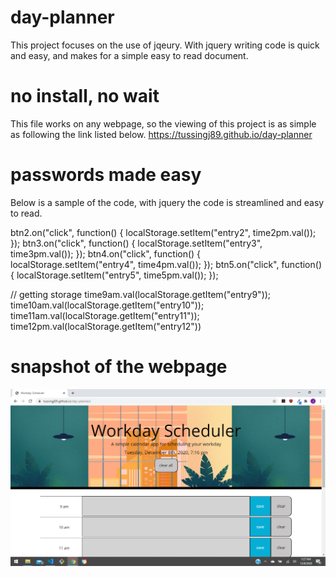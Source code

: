 # day-planner
This project focuses on the use of jqeury. With jquery writing code is quick and easy, and makes for a simple easy to read document.
# no install, no wait

This file works on any webpage, so the viewing of this project is as simple as following the link listed below.
https://tussingj89.github.io/day-planner

# passwords made easy

Below is a sample of the code, with jquery the code is streamlined and easy to read. 



btn2.on("click", function() {
localStorage.setItem("entry2", time2pm.val());
});
btn3.on("click", function() {
localStorage.setItem("entry3", time3pm.val());
});
btn4.on("click", function() {
localStorage.setItem("entry4", time4pm.val());
});
btn5.on("click", function() {
localStorage.setItem("entry5", time5pm.val());
});

// getting storage
time9am.val(localStorage.getItem("entry9"));
time10am.val(localStorage.getItem("entry10"));
time11am.val(localStorage.getItem("entry11"));
time12pm.val(localStorage.getItem("entry12"))


# snapshot of the webpage

![day-planner](assets/snapshot.png)
